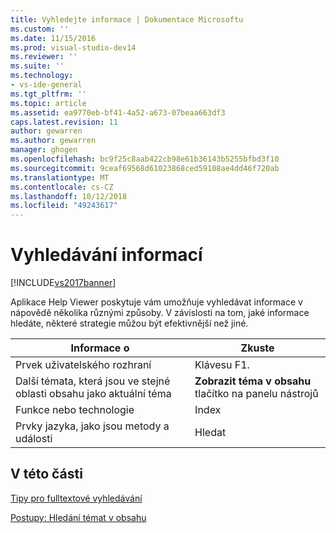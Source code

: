 ```yaml
---
title: Vyhledejte informace | Dokumentace Microsoftu
ms.custom: ''
ms.date: 11/15/2016
ms.prod: visual-studio-dev14
ms.reviewer: ''
ms.suite: ''
ms.technology:
- vs-ide-general
ms.tgt_pltfrm: ''
ms.topic: article
ms.assetid: ea9770eb-bf41-4a52-a673-07beaa663df3
caps.latest.revision: 11
author: gewarren
ms.author: gewarren
manager: ghogen
ms.openlocfilehash: bc9f25c8aab422cb98e61b36143b5255bfbd3f10
ms.sourcegitcommit: 9ceaf69568d61023868ced59108ae4dd46f720ab
ms.translationtype: MT
ms.contentlocale: cs-CZ
ms.lasthandoff: 10/12/2018
ms.locfileid: "49243617"
---
```

# <a name="locate-information"></a>Vyhledávání informací
[!INCLUDE[vs2017banner](../includes/vs2017banner.md)]

Aplikace Help Viewer poskytuje vám umožňuje vyhledávat informace v nápovědě několika různými způsoby. V závislosti na tom, jaké informace hledáte, některé strategie můžou být efektivnější než jiné.  
  
|Informace o|Zkuste|  
|----------------------------|---------|  
|Prvek uživatelského rozhraní|Klávesu F1.|  
|Další témata, která jsou ve stejné oblasti obsahu jako aktuální téma|**Zobrazit téma v obsahu** tlačítko na panelu nástrojů|  
|Funkce nebo technologie|Index|  
|Prvky jazyka, jako jsou metody a události|Hledat|  
  
## <a name="in-this-section"></a>V této části  
 [Tipy pro fulltextové vyhledávání](../ide/full-text-search-tips.md)  
  
 [Postupy: Hledání témat v obsahu](../ide/how-to-find-topics-in-the-table-of-contents.md)





